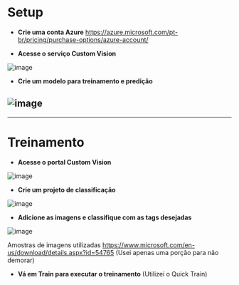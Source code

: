 # Setup

* **Crie uma conta Azure**
https://azure.microsoft.com/pt-br/pricing/purchase-options/azure-account/

* **Acesse o serviço Custom Vision**
  
![image](https://github.com/user-attachments/assets/dda0ca0c-d35b-4454-bdb4-765266ad6920)

* **Crie um modelo para treinamento e predição**
  
![image](https://github.com/user-attachments/assets/0d3ebe2f-b4b6-47a7-afed-2e43897956ce)
---
---

# Treinamento


* **Acesse o portal Custom Vision**

![image](https://github.com/user-attachments/assets/3c200bd2-f8ac-43f2-a7d1-a64ea4ac6988)

* **Crie um projeto de classificação**

![image](https://github.com/user-attachments/assets/66b430bb-8bb4-417a-983e-528dd8662a80)

* **Adicione as imagens e classifique com as tags desejadas**

![image](https://github.com/user-attachments/assets/b6aeb1be-d956-470e-85d1-0ddc117fd0d3)

Amostras de imagens utilizadas https://www.microsoft.com/en-us/download/details.aspx?id=54765 (Usei apenas uma porção para não demorar)

* **Vá em Train para executar o treinamento** (Utilizei o Quick Train)
